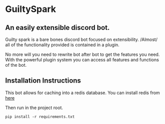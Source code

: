 GuiltySpark
===========

An easily extensible discord bot.
---------------------------------

Guilty spark is a bare bones discord bot focused on extensibility. /Almost/ all of the functionality provided is
contained in a plugin.

No more will you need to rewrite bot after bot to get the features you need. With the powerful plugin system you can
access all features and functions of the bot.

Installation Instructions
-------------------------
This bot allows for caching into a redis database.
You can install redis from [here](https://redis.io/download)

Then run in the project root.

`pip install -r requirements.txt`

